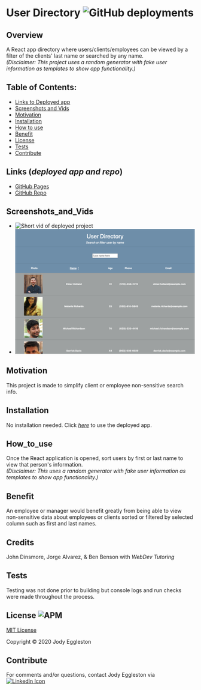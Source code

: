 # User Directory ![GitHub deployments](https://img.shields.io/github/deployments/badges/shields/shields-staging?color=green)
 
  ## Overview 
  A React app directory where users/clients/employees can be viewed by a filter of the clients' last name or searched by any name. <br> 
  *(Disclaimer: This project uses a random generator with fake user information as templates to show app functionality.)* 

  ## Table of Contents:
  - [Links to Deployed app](#Links (*deployed app and repo*))
  - [Screenshots and Vids](#Screenshots_and_Vids)
  - [Motivation](#Motivation)
  - [Installation](#Installation)
  - [How to use](#How_to_use)
  - [Benefit](#Benefit)
  - [License](#License)
  - [Tests](#Tests)
  - [Contribute](#Contribute)

 ## Links (*deployed app and repo*)
  - [GitHub Pages](https://jmeggles.github.io/User_Directory/)
  - [GitHub Repo](https://github.com/jmeggles/User_Directory)

 ## Screenshots_and_Vids 
  - ![Short vid of deployed project](https://media.giphy.com/media/JqDjqkSajBOWe2VyiT/giphy.gif)
  - ![Screenshot of deployed project](./public/assets/images/screenshot1.png)  
  <!-- - ![Screenshot of deployed project](./assets/images/screenshot2.png)
  - ![Screenshot of deployed project](./assets/images/screenshot3.png)  
  - ![Screenshot of deployed project](./assets/images/screenshot4.png) -->
  
  ## Motivation
  This project is made to simplify client or employee non-sensitive search info.  

  ## Installation
  No installation needed.  Click *[here](https://jmeggles.github.io/19_User_Directory/)* to use the deployed app.

  ## How_to_use
  Once the React application is opened, sort users by first or last name to view that person's information. <br>
  *(Disclaimer: This uses a random generator with fake user information as templates to show app functionality.)*  

  ## Benefit
  An employee or manager would benefit greatly from being able to view non-sensitive data about employees or clients sorted or filtered by selected column such as first and last names.

  ## Credits
  John Dinsmore, Jorge Alvarez, & Ben Benson with *WebDev Tutoring*

  ## Tests
  Testing was not done prior to building but console logs and run checks were made throughout the process.
 
  ## License ![APM](https://img.shields.io/apm/l/npm?color=pink&style=plastic)
  [MIT License](https://opensource.org/licenses/MIT)
  
  Copyright © 2020 Jody Eggleston 

  ## Contribute
  For comments and/or questions, contact Jody Eggleston via 
  [![Linkedin Icon](https://img.shields.io/badge/-%20linkedin-blue?style=flat-square&logo=linkedin&logoColor=white&link=https://www.linkedin.com/in/jody-eggleston/)](https://www.linkedin.com/in/jody-eggleston/)
